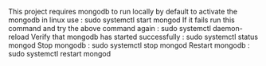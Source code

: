 This project requires mongodb to run locally by default to activate the mongodb in linux use : sudo systemctl start mongod
If it fails run this command and try the above command again : sudo systemctl daemon-reload
Verify that mongodb has started successfully : sudo systemctl status mongod
Stop mongodb : sudo systemctl stop mongod
Restart mongodb : sudo systemctl restart mongod
